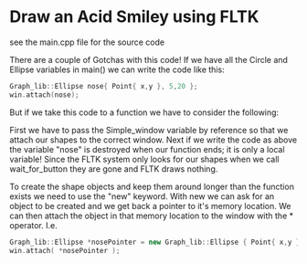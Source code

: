 # Draw an Acid Smiley using FLTK

see the main.cpp file for the source code

There are a couple of Gotchas with this code!
If we have all the Circle and Ellipse variables in main() we can write
the code like this:

```cpp
Graph_lib::Ellipse nose{ Point{ x,y }, 5,20 };
win.attach(nose);
```

But if we take this code to a function we have to consider
the following:

First we have to pass the Simple_window variable by reference 
so that we attach our shapes to the correct window.
Next if we write the code as above the variable "nose" is destroyed
when our function ends; it is only a local variable! Since the FLTK
system only looks for our shapes when we call wait_for_button they are
gone and FLTK draws nothing.

To create the shape objects and keep them around longer than the 
function exists we need to use the "new" keyword. With new we can ask
for an object to be created and we get back a pointer to it's
memory location. We can then attach the object in that memory 
location to the window with the * operator. I.e.

```cpp
Graph_lib::Ellipse *nosePointer = new Graph_lib::Ellipse { Point{ x,y }, 5,20 };
win.attach( *nosePointer );
```
